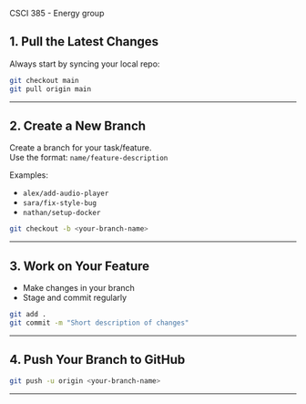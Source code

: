 CSCI 385 - Energy group

## 1. Pull the Latest Changes

Always start by syncing your local repo:

```bash
git checkout main
git pull origin main
```

---

## 2. Create a New Branch

Create a branch for your task/feature.  
Use the format: `name/feature-description`

Examples:

- `alex/add-audio-player`
- `sara/fix-style-bug`
- `nathan/setup-docker`

```bash
git checkout -b <your-branch-name>
```

---

## 3. Work on Your Feature

- Make changes in your branch
- Stage and commit regularly

```bash
git add .
git commit -m "Short description of changes"
```

---

## 4. Push Your Branch to GitHub

```bash
git push -u origin <your-branch-name>
```

---
